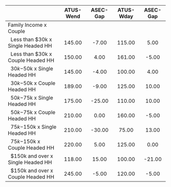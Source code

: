 
|                      |    ATUS-Wend |     ASEC-Gap |    ATUS-Wday |     ASEC-Gap |
| -------------------- | :----------: | :----------: | :----------: | :----------: |
| Family Income x Couple |              |              |              |              |
| &nbsp;&nbsp;Less than $30k x Single Headed HH |       145.00 |        -7.00 |       115.00 |         5.00 |
| &nbsp;&nbsp;Less than $30k x Couple Headed HH |       150.00 |         4.00 |       161.00 |        -5.00 |
| &nbsp;&nbsp;$30k-$50k x Single Headed HH |       145.00 |        -4.00 |       100.00 |         4.00 |
| &nbsp;&nbsp;$30k-$50k x Couple Headed HH |       189.00 |        -9.00 |       125.00 |        10.00 |
| &nbsp;&nbsp;$50k-$75k x Single Headed HH |       175.00 |       -25.00 |       110.00 |        10.00 |
| &nbsp;&nbsp;$50k-$75k x Couple Headed HH |       210.00 |         0.00 |       160.00 |        -5.00 |
| &nbsp;&nbsp;$75k-$150k x Single Headed HH |       210.00 |       -30.00 |        75.00 |        13.00 |
| &nbsp;&nbsp;$75k-$150k x Couple Headed HH |       220.00 |         5.00 |       125.00 |         0.00 |
| &nbsp;&nbsp;$150k and over x Single Headed HH |       118.00 |        15.00 |       100.00 |       -21.00 |
| &nbsp;&nbsp;$150k and over x Couple Headed HH |       245.00 |        -5.00 |       120.00 |        -5.00 |

